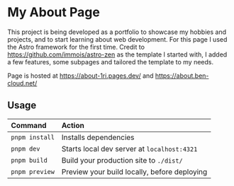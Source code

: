 # My About Page
This project is being developed as a portfolio to showcase my hobbies and projects, and to start learning about web development. For this page I used the Astro framework for the first time. Credit to https://github.com/immois/astro-zen as the template I started with, I added a few features, some subpages and tailored the template to my needs.

Page is hosted at https://about-1ri.pages.dev/ and https://about.ben-cloud.net/

## Usage
| Command           | Action                                       |
| :---------------- | :------------------------------------------- |
| `pnpm install`     | Installs dependencies                        |
| `pnpm dev`     | Starts local dev server at `localhost:4321`  |
| `pnpm build`   | Build your production site to `./dist/`      |
| `pnpm preview` | Preview your build locally, before deploying |
